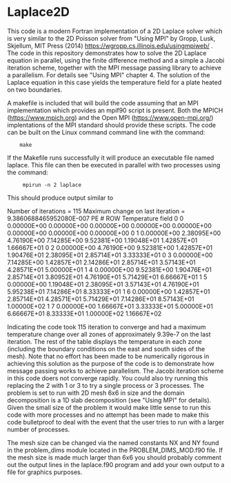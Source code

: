 # Laplace2D
This code is a modern Fortran implementation of a 2D Laplace solver which is very similar 
to the 2D Poisson  solver from "Using MPI" by Gropp, Lusk, Skjellum, MIT Press (2014) 
https://wgropp.cs.illinois.edu/usingmpiweb/  .
The code in this repository demonstrates  how to solve the 2D Laplace equation in 
parallel, using the finite difference method and a simple a Jacobi iteration scheme, 
together with the MPI message passing library to achieve a parallelism.  For details see 
"Using MPI" chapter 4.  The solution of the Laplace equation in this case yields the temperature 
field for a plate heated on two boundaries.  

A makefile is included that will build the code assuming that an MPI implementation which 
provides an mpif90 script is present.    Both the MPICH (https://www.mpich.org) and the
Open MPI (https://www.open-mpi.org/) implentations of the MPI standard should provide 
these scripts.  The code can be built on the Linux command command line with the command: 

        make

If the Makefile runs successfully it will produce an executable file named laplace.   This file 
can then be executed in parallel with two processes using the command:

         mpirun -n 2 laplace

This should produce output similar to

 Number of iterations =         115
 Maximum change on last iteration =   9.3860688465952080E-007
 PE #  ROW        Temperature field
   0    0  0.00000E+00  0.00000E+00  0.00000E+00  0.00000E+00  0.00000E+00  0.00000E+00  0.00000E+00  0.00000E+00
   0    1  0.00000E+00  2.38095E+00  4.76190E+00  7.14285E+00  9.52381E+00  1.19048E+01  1.42857E+01  1.66667E+01
   0    2  0.00000E+00  4.76190E+00  9.52381E+00  1.42857E+01  1.90476E+01  2.38095E+01  2.85714E+01  3.33333E+01
   0    3  0.00000E+00  7.14285E+00  1.42857E+01  2.14286E+01  2.85714E+01  3.57143E+01  4.28571E+01  5.00000E+01
   1    4  0.00000E+00  9.52381E+00  1.90476E+01  2.85714E+01  3.80952E+01  4.76190E+01  5.71429E+01  6.66667E+01
   1    5  0.00000E+00  1.19048E+01  2.38095E+01  3.57143E+01  4.76190E+01  5.95238E+01  7.14286E+01  8.33333E+01
   1    6  0.00000E+00  1.42857E+01  2.85714E+01  4.28571E+01  5.71429E+01  7.14286E+01  8.57143E+01  1.00000E+02
   1    7  0.00000E+00  1.66667E+01  3.33333E+01  5.00000E+01  6.66667E+01  8.33333E+01  1.00000E+02  1.16667E+02

Indicating the code took 115 iteration to converge and had a maximum temperature change over 
all zones of approximately 9.39e-7 on the last iteration.   The rest of the table displays 
the temperature in each zone (including the boundary conditions on the east and south sides 
of the mesh).   Note that no effort has been made to be numerically rigorous in achieving this 
solution as the purpose of the code is to demonstrate how message passing works to achieve 
parallelism.   The Jacobi iteration scheme in this code doers not converge rapidly.
You could also try running this replacing the 2 with 1 or 3 to try a single process or 3 
processes. The problem is set to run with 2D mesh 6x6 in size and the domain decomposition is 
a 1D slab decomposition (see "Using MPI" for details).    Given the small size of the problem 
it would make little sense to run this code with more processes and no attempt has been made 
to make this  code bulletproof to deal with the event that the user tries to run with a larger 
number of processes.     

The mesh size can be changed via the named constants NX and NY found in the problem_dims 
module located in the PROBLEM_DIMS_MOD.f90 file.    If the mesh size is made much larger 
than 6x6 you should probably comment out the output lines in the laplace.f90 program and add 
your own output to a file for graphics purposes.
